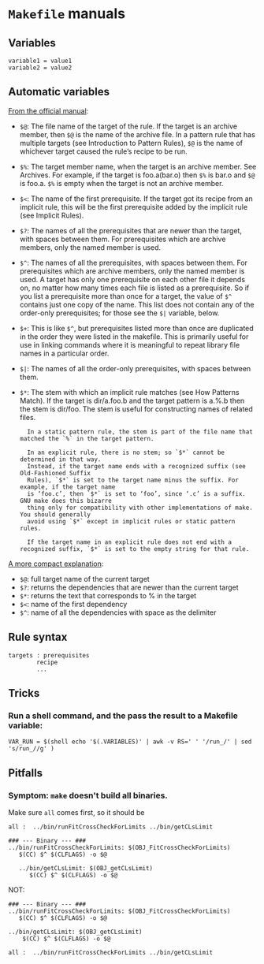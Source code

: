 # `Makefile` manuals


## Variables

~~~~
variable1 = value1
variable2 = value2
~~~~

## Automatic variables

[From the official manual](autovar1):

- `$@`: The file name of the target of the rule. If the target is an archive member, then
        `$@` is the name of the archive file. In a pattern rule that has multiple targets (see
        Introduction to Pattern Rules), `$@` is the name of whichever target caused the rule’s
        recipe to be run.

- `$%`: The target member name, when the target is an archive member. See Archives. For
        example, if the target is foo.a(bar.o) then `$%` is bar.o and `$@` is foo.a. `$%` is empty
        when the target is not an archive member.

- `$<`: The name of the first prerequisite. If the target got its recipe from an implicit
        rule, this will be the first prerequisite added by the implicit rule (see Implicit Rules).

- `$?`: The names of all the prerequisites that are newer than the target, with spaces
        between them. For prerequisites which are archive members, only the named member is used.

- `$^`: The names of all the prerequisites, with spaces between them. For prerequisites
        which are archive members, only the named member is used. A target has only
        one prerequisite on each other file it depends on, no matter how many times each file is
        listed as a prerequisite. So if you list a prerequisite more than once for a target, the
        value of `$^` contains just one copy of the name. This list does not contain any of the
        order-only prerequisites; for those see the `$|` variable, below.

- `$+`: This is like `$^`, but prerequisites listed more than once are duplicated in the
        order they were listed in the makefile. This is primarily useful for use in linking
        commands where it is meaningful to repeat library file names in a particular order.

- `$|`: The names of all the order-only prerequisites, with spaces between them.

- `$*`: The stem with which an implicit rule matches (see How Patterns Match). If the
        target is dir/a.foo.b and the target pattern is a.%.b then the stem is dir/foo. The stem
        is useful for constructing names of related files.

        In a static pattern rule, the stem is part of the file name that matched the `%` in the target pattern.

        In an explicit rule, there is no stem; so `$*` cannot be determined in that way.
        Instead, if the target name ends with a recognized suffix (see Old-Fashioned Suffix
        Rules), `$*` is set to the target name minus the suffix. For example, if the target name
        is ‘foo.c’, then `$*` is set to ‘foo’, since ‘.c’ is a suffix. GNU make does this bizarre
        thing only for compatibility with other implementations of make. You should generally
        avoid using `$*` except in implicit rules or static pattern rules.
        
        If the target name in an explicit rule does not end with a recognized suffix, `$*` is set to the empty string for that rule. 


[A more compact explanation](autovar2):

- `$@`: full target name of the current target
- `$?`: returns the dependencies that are newer than the current target
- `$*`: returns the text that corresponds to % in the target
- `$<`: name of the first dependency
- `$^`: name of all the dependencies with space as the delimiter

## Rule syntax

~~~
targets : prerequisites
        recipe
        ...
~~~


## Tricks

### Run a shell command, and the pass the result to a Makefile variable:


~~~~
VAR_RUN = $(shell echo '$(.VARIABLES)' | awk -v RS=' ' '/run_/' | sed 's/run_//g' )
~~~~


## Pitfalls
 

### Symptom: `make` doesn't build all binaries.

Make sure `all` comes first, so it should be

~~~~
all :  ../bin/runFitCrossCheckForLimits ../bin/getCLsLimit

### --- Binary --- ###
../bin/runFitCrossCheckForLimits: $(OBJ_FitCrossCheckForLimits)
   $(CC) $^ $(CLFLAGS) -o $@

   ../bin/getCLsLimit: $(OBJ_getCLsLimit)
      $(CC) $^ $(CLFLAGS) -o $@

~~~~

NOT:

~~~~
### --- Binary --- ###
../bin/runFitCrossCheckForLimits: $(OBJ_FitCrossCheckForLimits)
   $(CC) $^ $(CLFLAGS) -o $@

../bin/getCLsLimit: $(OBJ_getCLsLimit)
    $(CC) $^ $(CLFLAGS) -o $@

all :  ../bin/runFitCrossCheckForLimits ../bin/getCLsLimit
~~~~

[autovar1]: https://www.gnu.org/software/make/manual/html_node/Automatic-Variables.html 
[autovar2]: http://opensourceforu.com/2012/06/gnu-make-in-detail-for-beginners/
